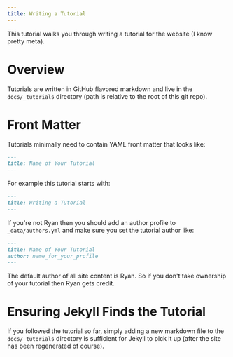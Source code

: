 ```yaml
---
title: Writing a Tutorial
---
```


This tutorial walks you through writing a tutorial for the website (I know
pretty meta). 

# Overview
Tutorials are written in GitHub flavored markdown and live in the 
`docs/_tutorials` directory (path is relative to the root of this git repo).


# Front Matter

Tutorials minimally need to contain YAML front matter that looks like:

```.md
---
title: Name of Your Tutorial
---
```

For example this tutorial starts with:

```.md
---
title: Writing a Tutorial
---
```

If you're not Ryan then you should add an author profile to
`_data/authors.yml` and make sure you set the tutorial author like:

```.md
---
title: Name of Your Tutorial
author: name_for_your_profile
---
```

The default author of all site content is Ryan. So if you don't take ownership 
of your tutorial then Ryan gets credit.

# Ensuring Jekyll Finds the Tutorial

If you followed the tutorial so far, simply adding a new markdown file to 
the `docs/_tutorials` directory is sufficient for Jekyll to pick it up (after 
the site has been regenerated of course).